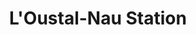 ---
title: "L'Oustal-Nau Station"
url: /onet-le-chateau/loustal-nau-station/
shop: réparation de voitures
---